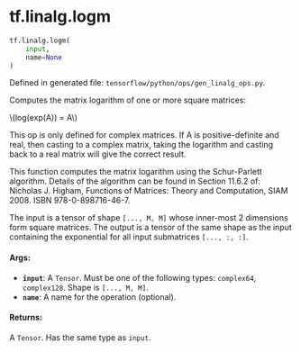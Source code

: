 <div itemscope itemtype="http://developers.google.com/ReferenceObject">
<meta itemprop="name" content="tf.linalg.logm" />
<meta itemprop="path" content="Stable" />
</div>

# tf.linalg.logm

``` python
tf.linalg.logm(
    input,
    name=None
)
```



Defined in generated file: `tensorflow/python/ops/gen_linalg_ops.py`.

Computes the matrix logarithm of one or more square matrices:


\\(log(exp(A)) = A\\)

This op is only defined for complex matrices. If A is positive-definite and
real, then casting to a complex matrix, taking the logarithm and casting back
to a real matrix will give the correct result.

This function computes the matrix logarithm using the Schur-Parlett algorithm.
Details of the algorithm can be found in Section 11.6.2 of:
Nicholas J. Higham, Functions of Matrices: Theory and Computation, SIAM 2008.
ISBN 978-0-898716-46-7.

The input is a tensor of shape `[..., M, M]` whose inner-most 2 dimensions
form square matrices. The output is a tensor of the same shape as the input
containing the exponential for all input submatrices `[..., :, :]`.

#### Args:

* <b>`input`</b>: A `Tensor`. Must be one of the following types: `complex64`, `complex128`.
    Shape is `[..., M, M]`.
* <b>`name`</b>: A name for the operation (optional).


#### Returns:

A `Tensor`. Has the same type as `input`.